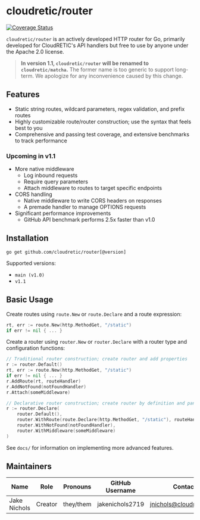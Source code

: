 # cloudretic/router

[![Coverage Status](https://coveralls.io/repos/github/cloudretic/router/badge.svg)](https://coveralls.io/github/cloudretic/router)

`cloudretic/router` is an actively developed HTTP router for Go, primarily developed for CloudRETIC's API handlers but free to use by anyone under the Apache 2.0 license.

> **In version 1.1, `cloudretic/router` will be renamed to `cloudretic/matcha`.** The former name is too generic to support long-term. We apologize for any inconvenience caused by this change.

## Features

- Static string routes, wildcard parameters, regex validation, and prefix routes
- Highly customizable route/router construction; use the syntax that feels best to you
- Comprehensive and passing test coverage, and extensive benchmarks to track performance

### Upcoming in v1.1

- More native middleware
  - Log inbound requests
  - Require query parameters
  - Attach middleware to routes to target specific endpoints
- CORS handling
  - Native middleware to write CORS headers on responses
  - A premade handler to manage OPTIONS requests
- Significant performance improvements
  - GitHub API benchmark performs 2.5x faster than v1.0

## Installation

`go get github.com/cloudretic/router[@version]`

Supported versions:

- `main (v1.0)`
- `v1.1`

## Basic Usage

Create routes using `route.New` or `route.Declare` and a route expression:

```go
rt, err := route.New(http.MethodGet, "/static")
if err != nil { ... }
```

Create a router using `router.New` or `router.Declare` with a router type and configuration functions:

```go
// Traditional router construction; create router and add properties
r := router.Default()
rt, err := route.New(http.MethodGet, "/static")
if err != nil { ... }
r.AddRoute(rt, routeHandler)
r.AddNotFound(notFoundHandler)
r.Attach(someMiddleware)
```

```go
// Declarative router construction; create router by definition and panic on failure
r := router.Declare(
    router.Default(),
    router.WithRoute(route.Declare(http.MethodGet, "/static"), routeHandler),
    router.WithNotFound(notFoundHandler),
    router.WithMiddleware(someMiddleware)
)
```

See `docs/` for information on implementing more advanced features.

## Maintainers

Name | Role | Pronouns | GitHub Username | Contact
---|---|---|---|---
Jake Nichols | Creator | they/them | jakenichols2719 | jnichols@cloudretic.com
